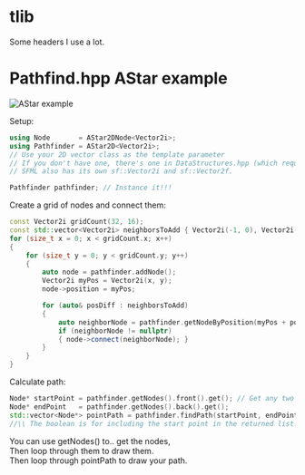 # tlib
Some headers I use a lot.

# Pathfind.hpp AStar example

![AStar example](https://imgur.com/IKYpU6G.gif)

Setup:
```cpp
using Node       = AStar2DNode<Vector2i>;
using Pathfinder = AStar2D<Vector2i>;
// Use your 2D vector class as the template parameter
// If you don't have one, there's one in DataStructures.hpp (which requires Math.hpp)
// SFML also has its own sf::Vector2i and sf::Vector2f.

Pathfinder pathfinder; // Instance it!!!
```

Create a grid of nodes and connect them:
```cpp
const Vector2i gridCount(32, 16);
const std::vector<Vector2i> neighborsToAdd { Vector2i(-1, 0), Vector2i(-1, -1), Vector2i(0, -1), Vector2i(-1, 1) };
for (size_t x = 0; x < gridCount.x; x++)
{
    for (size_t y = 0; y < gridCount.y; y++)
    {
        auto node = pathfinder.addNode();
        Vector2i myPos = Vector2i(x, y);
        node->position = myPos;

        for (auto& posDiff : neighborsToAdd)
        {
            auto neighborNode = pathfinder.getNodeByPosition(myPos + posDiff);
            if (neighborNode != nullptr)
            { node->connect(neighborNode); }
        }
    }
}
```

Calculate path:
```cpp
Node* startPoint = pathfinder.getNodes().front().get(); // Get any two points
Node* endPoint   = pathfinder.getNodes().back().get();
std::vector<Node*> pointPath = pathfinder.findPath(startPoint, endPoint, true); // Then call findPath
//\\ The boolean is for including the start point in the returned list. It is false by default.
```
You can use getNodes() to.. get the nodes,  
Then loop through them to draw them.  
Then loop through pointPath to draw your path. 
